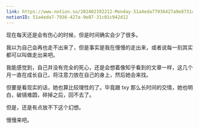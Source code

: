 ```yaml
---
link: https://www.notion.so/202402192212-Monday-51a4eda77936427a9e8731c01c942d12
notionID: 51a4eda7-7936-427a-9e87-31c01c942d12
---
```

现在每天还是会有伤心的时候，但是时间确实会少了很多。

我以为自己会再也走不出来了，但是事实是我在慢慢的走出来，或者说每一刻其实都可以叫做走出来吧。

我能感觉到，自己并没有完全的死心，还是会想着像知乎看到的文章一样，这几个月一直在成长自己，将注意力放在自己的身上，然后她会来找。

但要是看现实的话，她也算比较理性的了。毕竟跟 txy 那么长时间的交情，她也明白，破镜难圆，碎掉之后，回不去了。

但是，还是有点放不下这个幻想。

慢慢来吧。